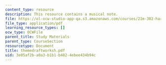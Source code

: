 ```yaml
---
content_type: resource
description: This resource contains a musical note.
file: https://ol-ocw-studio-app-qa.s3.amazonaws.com/courses/21m-302-harmony-and-counterpoint-ii-spring-2005/3e05af2ba0a3b1b1b4824ebee434b94c_themedraftworksh.pdf
file_type: application/pdf
learning_resource_types: []
ocw_type: OCWFile
parent_title: Study Materials
parent_type: CourseSection
resourcetype: Document
title: themedraftworksh.pdf
uid: 3e05af2b-a0a3-b1b1-b482-4ebee434b94c
---
```

